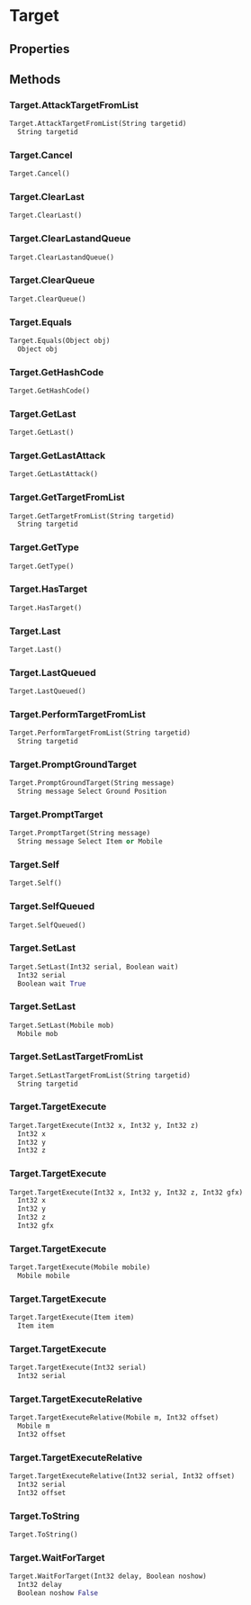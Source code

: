 # Target    

## Properties  
 
## Methods  
### Target.AttackTargetFromList
``` python
Target.AttackTargetFromList(String targetid)
  String targetid 
```
### Target.Cancel
``` python
Target.Cancel()

```
### Target.ClearLast
``` python
Target.ClearLast()

```
### Target.ClearLastandQueue
``` python
Target.ClearLastandQueue()

```
### Target.ClearQueue
``` python
Target.ClearQueue()

```
### Target.Equals
``` python
Target.Equals(Object obj)
  Object obj 
```
### Target.GetHashCode
``` python
Target.GetHashCode()

```
### Target.GetLast
``` python
Target.GetLast()

```
### Target.GetLastAttack
``` python
Target.GetLastAttack()

```
### Target.GetTargetFromList
``` python
Target.GetTargetFromList(String targetid)
  String targetid 
```
### Target.GetType
``` python
Target.GetType()

```
### Target.HasTarget
``` python
Target.HasTarget()

```
### Target.Last
``` python
Target.Last()

```
### Target.LastQueued
``` python
Target.LastQueued()

```
### Target.PerformTargetFromList
``` python
Target.PerformTargetFromList(String targetid)
  String targetid 
```
### Target.PromptGroundTarget
``` python
Target.PromptGroundTarget(String message)
  String message Select Ground Position
```
### Target.PromptTarget
``` python
Target.PromptTarget(String message)
  String message Select Item or Mobile
```
### Target.Self
``` python
Target.Self()

```
### Target.SelfQueued
``` python
Target.SelfQueued()

```
### Target.SetLast
``` python
Target.SetLast(Int32 serial, Boolean wait)
  Int32 serial 
  Boolean wait True
```
### Target.SetLast
``` python
Target.SetLast(Mobile mob)
  Mobile mob 
```
### Target.SetLastTargetFromList
``` python
Target.SetLastTargetFromList(String targetid)
  String targetid 
```
### Target.TargetExecute
``` python
Target.TargetExecute(Int32 x, Int32 y, Int32 z)
  Int32 x 
  Int32 y 
  Int32 z 
```
### Target.TargetExecute
``` python
Target.TargetExecute(Int32 x, Int32 y, Int32 z, Int32 gfx)
  Int32 x 
  Int32 y 
  Int32 z 
  Int32 gfx 
```
### Target.TargetExecute
``` python
Target.TargetExecute(Mobile mobile)
  Mobile mobile 
```
### Target.TargetExecute
``` python
Target.TargetExecute(Item item)
  Item item 
```
### Target.TargetExecute
``` python
Target.TargetExecute(Int32 serial)
  Int32 serial 
```
### Target.TargetExecuteRelative
``` python
Target.TargetExecuteRelative(Mobile m, Int32 offset)
  Mobile m 
  Int32 offset 
```
### Target.TargetExecuteRelative
``` python
Target.TargetExecuteRelative(Int32 serial, Int32 offset)
  Int32 serial 
  Int32 offset 
```
### Target.ToString
``` python
Target.ToString()

```
### Target.WaitForTarget
``` python
Target.WaitForTarget(Int32 delay, Boolean noshow)
  Int32 delay 
  Boolean noshow False
```
